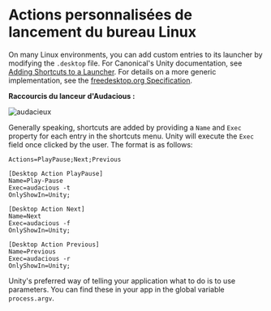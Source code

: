 # Actions personnalisées de lancement du bureau Linux

On many Linux environments, you can add custom entries to its launcher by modifying the `.desktop` file. For Canonical's Unity documentation, see [Adding Shortcuts to a Launcher](https://help.ubuntu.com/community/UnityLaunchersAndDesktopFiles#Adding_shortcuts_to_a_launcher). For details on a more generic implementation, see the [freedesktop.org Specification](https://specifications.freedesktop.org/desktop-entry-spec/1.1/ar01s11.html).

**Raccourcis du lanceur d'Audacious :**

![audacieux](https://help.ubuntu.com/community/UnityLaunchersAndDesktopFiles?action=AttachFile&do=get&target=shortcuts.png)

Generally speaking, shortcuts are added by providing a `Name` and `Exec` property for each entry in the shortcuts menu. Unity will execute the `Exec` field once clicked by the user. The format is as follows:

```text
Actions=PlayPause;Next;Previous

[Desktop Action PlayPause]
Name=Play-Pause
Exec=audacious -t
OnlyShowIn=Unity;

[Desktop Action Next]
Name=Next
Exec=audacious -f
OnlyShowIn=Unity;

[Desktop Action Previous]
Name=Previous
Exec=audacious -r
OnlyShowIn=Unity;
```

Unity's preferred way of telling your application what to do is to use parameters. You can find these in your app in the global variable `process.argv`.